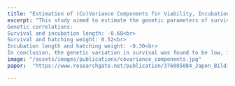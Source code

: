 ```yaml
---
title: "Estimation of (Co)Variance Components for Viability, Incubation Length and Hatch Weight in Japanese Quail"
excerpt: "This study aimed to estimate the genetic parameters of survival, incubation length, and hatching weight in quails. Data from 2,280 quails were analyzed using the AI-REML method.<br>Direct and maternal heritabilities for survival: 0.18 and 0.59, but after adjustments, they were estimated as 0.03-0.02 and 0.08-0.05.<br>Direct and maternal heritabilities for incubation length: 0.16 and 0.71, with adjusted values of 0.03-0.06 and 0.14-0.26.<br>Direct and maternal heritabilities for hatching weight: 0.55 and 0.13.<br>
Genetic correlations:
Survival and incubation length: -0.68<br>
Survival and hatching weight: 0.52<br>
Incubation length and hatching weight: -0.30<br>
In conclusion, the genetic variation in survival was found to be low, indicating that environmental factors play a significant role."
image: "/assets/images/publications/covariance_components.jpg"
paper:  "https://www.researchgate.net/publication/376085084_Japon_Bildircinlarinda_Yasama_Gucu_Kulucka_Suresi_ve_Cikim_Agirligi_icin_KoVaryans_Unsurlarinin_Tahmini_Estimation_of_CoVariance_Components_for_Viability_Incubation_Length_and_Hatch_Weight_in_Japanese"

---
```

